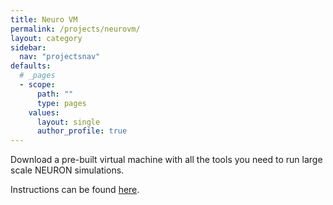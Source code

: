 ```yaml
---
title: Neuro VM
permalink: /projects/neurovm/
layout: category
sidebar:
  nav: "projectsnav"
defaults:
  # _pages
  - scope:
      path: ""
      type: pages
    values:
      layout: single
      author_profile: true
---
```

Download a pre-built virtual machine with all the tools you need to run large scale NEURON simulations.

Instructions can be found [here](/assets/CompNeuroVMInstructions.pdf).
